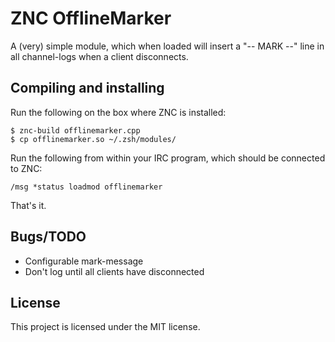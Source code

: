 # ZNC OfflineMarker

A (very) simple module, which when loaded will insert a "-- MARK --" line
in all channel-logs when a client disconnects.

## Compiling and installing

Run the following on the box where ZNC is installed:

	$ znc-build offlinemarker.cpp
	$ cp offlinemarker.so ~/.zsh/modules/

Run the following from within your IRC program, which should be
connected to ZNC:

	/msg *status loadmod offlinemarker

That's it.

## Bugs/TODO

* Configurable mark-message
* Don't log until all clients have disconnected

## License

This project is licensed under the MIT license.
